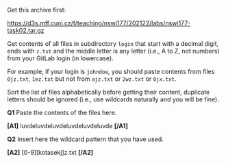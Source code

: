 Get this archive first:

https://d3s.mff.cuni.cz/f/teaching/nswi177/202122/labs/nswi177-task02.tar.gz

Get contents of all files in subdirectory `login` that
start with a decimal digit, ends with `z.txt` and the middle letter is
any letter (i.e., A to Z, not numbers) from your GitLab login
(in lowercase).

For example, if your login is `johndoe`, you should paste contents from files
`0jz.txt`, `1ez.txt` but not from `ajz.txt` or `2wz.txt` or
`0jx.txt`.

Sort the list of files alphabetically before getting their content, duplicate
letters should be ignored (i.e., use wildcards naturally and you will be fine).


**Q1** Paste the contents of the files here.

**[A1]** luvdeluvdeluvdeluvdeluvdeluvde **[/A1]**


**Q2** Insert here the wildcard pattern that you have used.

**[A2]** [0-9][kotasekj]z.txt **[/A2]**
